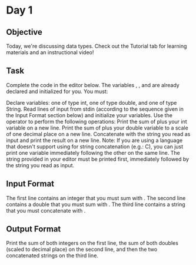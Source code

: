 # Day 1 

## Objective
Today, we're discussing data types. Check out the Tutorial tab for learning materials and an instructional video!

## Task
Complete the code in the editor below. The variables , , and  are already declared and initialized for you. You must:

Declare  variables: one of type int, one of type double, and one of type String.
Read  lines of input from stdin (according to the sequence given in the Input Format section below) and initialize your  variables.
Use the  operator to perform the following operations:
Print the sum of  plus your int variable on a new line.
Print the sum of  plus your double variable to a scale of one decimal place on a new line.
Concatenate  with the string you read as input and print the result on a new line.
Note: If you are using a language that doesn't support using  for string concatenation (e.g.: C), you can just print one variable immediately following the other on the same line. The string provided in your editor must be printed first, immediately followed by the string you read as input.

## Input Format

The first line contains an integer that you must sum with .
The second line contains a double that you must sum with .
The third line contains a string that you must concatenate with .

## Output Format

Print the sum of both integers on the first line, the sum of both doubles (scaled to  decimal place) on the second line, and then the two concatenated strings on the third line.
